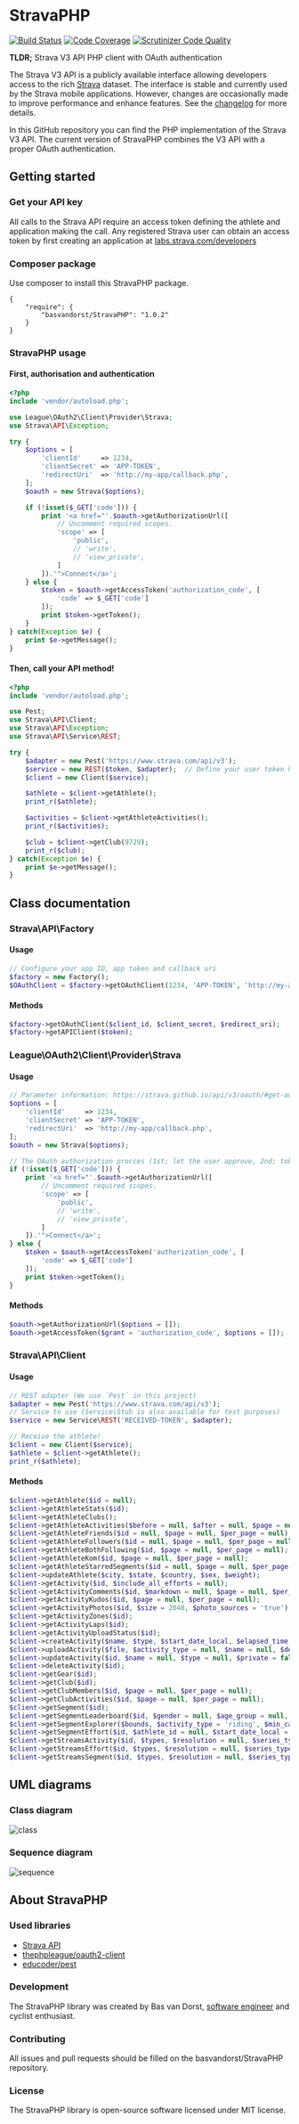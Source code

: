 StravaPHP
=========
[![Build Status](https://scrutinizer-ci.com/g/basvandorst/StravaPHP/badges/build.png?b=master)](https://scrutinizer-ci.com/g/basvandorst/StravaPHP/build-status/master)
[![Code Coverage](https://scrutinizer-ci.com/g/basvandorst/StravaPHP/badges/coverage.png?b=master)](https://scrutinizer-ci.com/g/basvandorst/StravaPHP/?branch=master)
[![Scrutinizer Code Quality](https://scrutinizer-ci.com/g/basvandorst/StravaPHP/badges/quality-score.png?b=master)](https://scrutinizer-ci.com/g/basvandorst/StravaPHP/?branch=master)

**TLDR;** Strava V3 API PHP client with OAuth authentication

The Strava V3 API is a publicly available interface allowing developers access
to the rich [Strava](https://www.strava.com/) dataset. The interface is stable and currently used by the
Strava mobile applications. However, changes are occasionally made to improve
performance and enhance features. See the [changelog](https://strava.github.io/api/v3/changelog/) for more details.

In this GitHub repository you can find the PHP implementation of the
Strava V3 API. The current version of StravaPHP combines the V3 API
with a proper OAuth authentication.

## Getting started
### Get your API key
All calls to the Strava API require an access token defining the athlete and
application making the call. Any registered Strava user can obtain an access
token by first creating an application at [labs.strava.com/developers](http://labs.strava.com/developers/)

### Composer package
Use composer to install this StravaPHP package.

```
{
    "require": {
        "basvandorst/StravaPHP": "1.0.2"
    }
}
```

### StravaPHP usage
#### First, authorisation and authentication
```php
<?php
include 'vendor/autoload.php';

use League\OAuth2\Client\Provider\Strava;
use Strava\API\Exception;

try {
    $options = [
        'clientId'     => 1234,
        'clientSecret' => 'APP-TOKEN',
        'redirectUri'  => 'http://my-app/callback.php',
    ];
    $oauth = new Strava($options);

    if (!isset($_GET['code'])) {
        print '<a href="'.$oauth->getAuthorizationUrl([
            // Uncomment required scopes.
            'scope' => [
                'public',
                // 'write',
                // 'view_private',
            ]
        ]).'">Connect</a>';
    } else {
        $token = $oauth->getAccessToken('authorization_code', [
            'code' => $_GET['code']
        ]);
        print $token->getToken();
    }
} catch(Exception $e) {
    print $e->getMessage();
}
```
#### Then, call your API method!
```php
<?php
include 'vendor/autoload.php';

use Pest;
use Strava\API\Client;
use Strava\API\Exception;
use Strava\API\Service\REST;

try {
    $adapter = new Pest('https://www.strava.com/api/v3');
    $service = new REST($token, $adapter);  // Define your user token here.
    $client = new Client($service);

    $athlete = $client->getAthlete();
    print_r($athlete);

    $activities = $client->getAthleteActivities();
    print_r($activities);

    $club = $client->getClub(9729);
    print_r($club);
} catch(Exception $e) {
    print $e->getMessage();
}
```

## Class documentation

### Strava\API\Factory
#### Usage
```php
// Configure your app ID, app token and callback uri
$factory = new Factory();
$OAuthClient = $factory->getOAuthClient(1234, 'APP-TOKEN', 'http://my-app/callback.php');
```
#### Methods
```php
$factory->getOAuthClient($client_id, $client_secret, $redirect_uri);
$factory->getAPIClient($token);
```

### League\OAuth2\Client\Provider\Strava
#### Usage
```php
// Parameter information: https://strava.github.io/api/v3/oauth/#get-authorize
$options = [
    'clientId'     => 1234,
    'clientSecret' => 'APP-TOKEN',
    'redirectUri'  => 'http://my-app/callback.php',
];
$oauth = new Strava($options);

// The OAuth authorization procces (1st; let the user approve, 2nd; token exchange with Strava)
if (!isset($_GET['code'])) {
    print '<a href="'.$oauth->getAuthorizationUrl([
        // Uncomment required scopes.
        'scope' => [
            'public',
            // 'write',
            // 'view_private',
        ]
    ]).'">Connect</a>';
} else {
    $token = $oauth->getAccessToken('authorization_code', [
        'code' => $_GET['code']
    ]);
    print $token->getToken();
}
```
#### Methods
```php
$oauth->getAuthorizationUrl($options = []);
$oauth->getAccessToken($grant = 'authorization_code', $options = []);
```
### Strava\API\Client
#### Usage
```php
// REST adapter (We use `Pest` in this project)
$adapter = new Pest('https://www.strava.com/api/v3');
// Service to use (Service\Stub is also available for test purposes)
$service = new Service\REST('RECEIVED-TOKEN', $adapter);

// Receive the athlete!
$client = new Client($service);
$athlete = $client->getAthlete();
print_r($athlete);
```
#### Methods
```php
$client->getAthlete($id = null);
$client->getAthleteStats($id);
$client->getAthleteClubs();
$client->getAthleteActivities($before = null, $after = null, $page = null, $per_page = null);
$client->getAthleteFriends($id = null, $page = null, $per_page = null);
$client->getAthleteFollowers($id = null, $page = null, $per_page = null);
$client->getAthleteBothFollowing($id, $page = null, $per_page = null);
$client->getAthleteKom($id, $page = null, $per_page = null);
$client->getAthleteStarredSegments($id = null, $page = null, $per_page = null);
$client->updateAthlete($city, $state, $country, $sex, $weight);
$client->getActivity($id, $include_all_efforts = null);
$client->getActivityComments($id, $markdown = null, $page = null, $per_page = null);
$client->getActivityKudos($id, $page = null, $per_page = null);
$client->getActivityPhotos($id, $size = 2048, $photo_sources = 'true');
$client->getActivityZones($id);
$client->getActivityLaps($id);
$client->getActivityUploadStatus($id);
$client->createActivity($name, $type, $start_date_local, $elapsed_time, $description = null, $distance = null);
$client->uploadActivity($file, $activity_type = null, $name = null, $description = null, $private = null, $trainer = null, $data_type = null, $external_id = null);
$client->updateActivity($id, $name = null, $type = null, $private = false, $commute = false, $trainer = false, $gear_id = null, $description = null);
$client->deleteActivity($id);
$client->getGear($id);
$client->getClub($id);
$client->getClubMembers($id, $page = null, $per_page = null);
$client->getClubActivities($id, $page = null, $per_page = null);
$client->getSegment($id);
$client->getSegmentLeaderboard($id, $gender = null, $age_group = null, $weight_class = null, $following = null, $club_id = null, $date_range = null, $page = null, $per_page = null);
$client->getSegmentExplorer($bounds, $activity_type = 'riding', $min_cat = null, $max_cat = null);
$client->getSegmentEffort($id, $athlete_id = null, $start_date_local = null, $end_date_local = null, $page = null, $per_page = null);
$client->getStreamsActivity($id, $types, $resolution = null, $series_type = 'distance');
$client->getStreamsEffort($id, $types, $resolution = null, $series_type = 'distance');
$client->getStreamsSegment($id, $types, $resolution = null, $series_type = 'distance');
```

## UML diagrams
### Class diagram
![class](https://cloud.githubusercontent.com/assets/1196963/4705696/764cd4e2-587e-11e4-8c9f-d265255ee0a2.png)
### Sequence diagram
![sequence](https://cloud.githubusercontent.com/assets/1196963/4781256/14ad07f2-5c93-11e4-9f2c-b304fe312f05.png)

## About StravaPHP
### Used libraries
- [Strava API](https://strava.github.io/api/)
- [thephpleague/oauth2-client](https://github.com/thephpleague/oauth2-client/)
- [educoder/pest](https://github.com/educoder/pest)

### Development
The StravaPHP library was created by Bas van Dorst, [software engineer](https://www.linkedin.com/in/basvandorst) and cyclist enthusiast.

### Contributing
All issues and pull requests should be filled on the basvandorst/StravaPHP repository.

### License
The StravaPHP library is open-source software licensed under MIT license.
